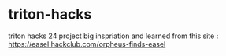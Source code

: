# triton-hacks
triton hacks 24 project
big inspriation and learned from this site : https://easel.hackclub.com/orpheus-finds-easel
